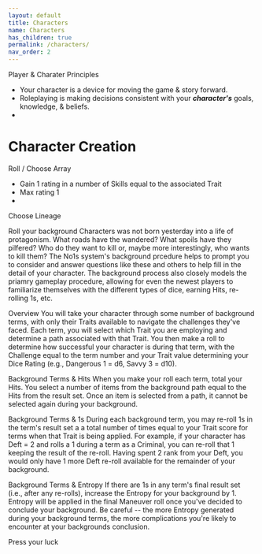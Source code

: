 ```yaml
---
layout: default
title: Characters
name: Characters
has_children: true
permalink: /characters/
nav_order: 2
---
```


Player & Charater Principles
- Your character is a device for moving the game & story forward.
- Roleplaying is making decisions consistent with your ***character's*** goals, knowledge, & beliefs.
-  


# Character Creation

Roll / Choose Array
- Gain 1 rating in a number of Skills equal to the associated Trait
- Max rating 1
- 

Choose Lineage


Roll your background
Characters was not born yesterday into a life of protagonism.  What roads have the wandered?  What spoils have they pilfered?  Who do they want to kill or, maybe more interestingly, who wants to kill them?  The No1s system's background prcedure helps to prompt you to consider and answer questions like these and others to help fill in the detail of your character.
The background process also closely models the priamry gameplay procedure, allowing for even the newest players to familiarize themselves with the different types of dice, earning Hits, re-rolling 1s, etc.

Overview
You will take your character through some number of background terms, with only their Traits available to navigate the challenges they've faced.  Each term, you will select which Trait you are employing and determine a path associated with that Trait.  You then make a roll to determine how successful your character is during that term, with the Challenge equal to the term number and your Trait value determining your Dice Rating (e.g., Dangerous 1 = d6, Savvy 3 = d10).

Background Terms & Hits
When you make your roll each term, total your Hits.  You select a number of items from the background path equal to the Hits from the result set.  Once an item is selected from a path, it cannot be selected again during your background.


Background Terms & 1s
During each background term, you may re-roll 1s in the term's result set a a total number of times equal to your Trait score for terms when that Trait is being applied.  For example, if your character has Deft = 2 and rolls a 1 during a term as a Criminal, you can re-roll that 1 keeping the result of the re-roll.  Having spent 2 rank from your Deft, you would only have 1 more Deft re-roll available for the remainder of your background.

Background Terms & Entropy
If there are 1s in any term's final result set (i.e., after any re-rolls), increase the Entropy for your background by 1.  Entropy will be applied in the final Maneuver roll once you've decided to conclude your background.  Be careful -- the more Entropy generated during your background terms, the more complications you're likely to encounter at your backgrounds conclusion.

Press your luck


